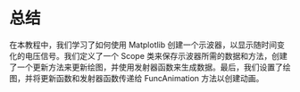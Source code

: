 # 总结

在本教程中，我们学习了如何使用 Matplotlib 创建一个示波器，以显示随时间变化的电压信号。我们定义了一个 Scope 类来保存示波器所需的数据和方法，创建了一个更新方法来更新绘图，并使用发射器函数来生成数据。最后，我们设置了绘图，并将更新函数和发射器函数传递给 FuncAnimation 方法以创建动画。
